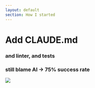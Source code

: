 ```yaml
---
layout: default
section: How I started
---
```


# Add CLAUDE.md
### and linter, and tests
### still blame AI → 75% success rate

<div class="mt-8">
    <img class="h-90" src="/journey.2.png">
</div>
